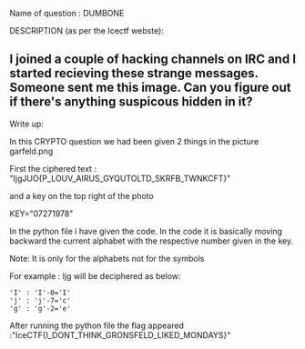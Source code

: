 Name of question : DUMBONE

DESCRIPTION (as per the Icectf webste):

I joined a couple of hacking channels on IRC and I started recieving these strange messages. Someone sent me this image. Can you figure out if there's anything suspicous hidden in it?
-----------------------------------------------------------------------------------------------------------------------
Write up:

In this CRYPTO question we had been given 2 things in the picture garfeld.png

First the ciphered text : "IjgJUO{P_LOUV_AIRUS_GYQUTOLTD_SKRFB_TWNKCFT}"

and a key on the top right of the photo

KEY="07271978"

In the python file i have given the code.
In the code it is basically moving backward the current alphabet with the respective number given in the key.

Note: It is only for the alphabets not for the symbols

For example :
	Ijg will be deciphered as below:
	
	'I' : 'I'-0='I'
	'j' : 'j'-7='c'
	'g' : 'g'-2='e'
	

After running the python file the flag appeared :"IceCTF{I_DONT_THINK_GRONSFELD_LIKED_MONDAYS}" 
